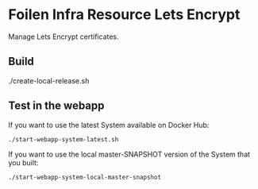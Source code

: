 Foilen Infra Resource Lets Encrypt
==============

Manage Lets Encrypt certificates.

Build
-----

./create-local-release.sh

Test in the webapp
-----

If you want to use the latest System available on Docker Hub:

`./start-webapp-system-latest.sh`

If you want to use the local master-SNAPSHOT version of the System that you built:

`./start-webapp-system-local-master-snapshot`
